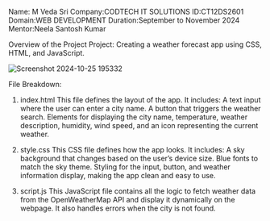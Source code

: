 Name: M Veda Sri
Company:CODTECH IT SOLUTIONS
ID:CT12DS2601
Domain:WEB DEVELOPMENT
Duration:September to November 2024
Mentor:Neela Santosh Kumar

Overview of the Project
Project: Creating a weather forecast app using CSS, HTML,
and JavaScript.


![Screenshot 2024-10-25 195332](https://github.com/user-attachments/assets/2306b351-9ab9-414e-b2fa-b505ea53d770)

File Breakdown:
1. index.html
This file defines the layout of the app. It includes:
A text input where the user can enter a city name.
A button that triggers the weather search.
Elements for displaying the city name, temperature, weather description, humidity, wind speed, and an icon representing the current weather.

2. style.css
This CSS file defines how the app looks. It includes:
A sky background that changes based on the user’s device size.
Blue fonts to match the sky theme.
Styling for the input, button, and weather information display, making the app clean and easy to use.

3. script.js
This JavaScript file contains all the logic to fetch weather data from the OpenWeatherMap API and display it dynamically on the webpage. It also handles errors when the city is not found.
